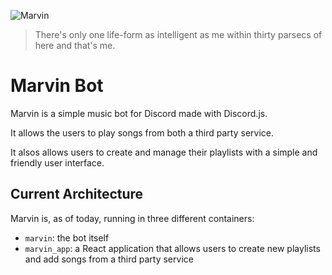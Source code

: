![Marvin](https://vignette.wikia.nocookie.net/hitchhikers/images/a/a0/Marvinrobot.jpg/revision/latest/top-crop/width/360/height/450?cb=20181116220504)

> There's only one life-form as intelligent as me within thirty parsecs of here and that's me.

# Marvin Bot

Marvin is a simple music bot for Discord made with Discord.js.

It allows the users to play songs from both a third party service.

It alsos allows users to create and manage their playlists with a simple and friendly user interface.

## Current Architecture

Marvin is, as of today, running in three different containers:

- `marvin`: the bot itself
- `marvin_app`: a React application that allows users to create new playlists and add songs from a third party service

<!--
## Running Marvin

### Requirements
1. Discord Bot [Token](https://discordjs.guide/preparations/setting-up-a-bot-application.html#creating-your-bot)
2. Nodejs v12.0.0

The Discord token should be exported as a environment variable or inside a `.env:

```
export DISCORD_TOKEN=<discord_token>
export API_ENABLED=<Wheter to expose the message api>
export API_PORT=<Port to serve the api, defaults to 3000>
```

Then it is as easy as running:
```
npm install
npm run start
```

Alternativately, the easiest way of running Marvin would be via Docker:

```
$ docker run -e DISCORD_TOKEN=<discord_token> -e SOUNDCLOUD_CLIENT_ID=<soundcloud_client_id> henriqueamitay/marvin:latest
```
